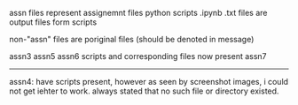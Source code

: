 assn files represent assignemnt files
python scripts .ipynb
.txt files are output files form scripts

non-"assn" files are poriginal files (should be denoted in message)

assn3
assn5
assn6
scripts and corresponding files now present
assn7
****
assn4: have scripts present, however as seen by screenshot images, i could not get iehter to work. always stated that no such file or directory existed.

